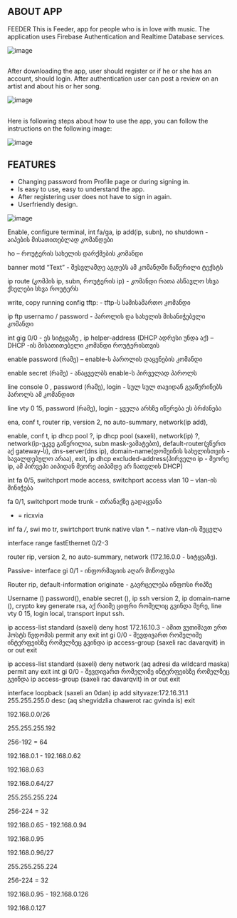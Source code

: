 ## ABOUT APP
FEEDER
This is Feeder, app for people who is in love with music. The application uses Firebase Authentication and Realtime Database services.

![image](https://user-images.githubusercontent.com/115501603/212770234-132f5988-0b35-4b69-ae93-8c15c584ba27.png)
##
##
After downloading the app, user should register or if he or she has an account, should login. After authentication user can post a review on an artist and about his or her song.

![image](https://user-images.githubusercontent.com/115501603/212770882-b60bbfaf-a3ca-4a05-9982-539b0edd5c58.png)
##
##
Here is following steps about how to use the app, you can follow the instructions on the following image:

![image](https://user-images.githubusercontent.com/115501603/212771114-13e50720-6d34-449a-8938-e309e7f24331.png)
##
##
## FEATURES

- Changing password from Profile page or during signing in.
- Is easy to use, easy to understand the app.
- After registering user does not have to sign in again.
- Userfriendly design.

![image](https://user-images.githubusercontent.com/115501603/212771535-e88147e3-e585-485f-8263-911b03b7c6b6.png)


Enable, configure terminal, int fa/ga, ip add(ip, subn), no shutdown - აიპების მისათითებლად კომანდები

ho – როუტერის სახელის დარქმების კომანდი

banner motd “Text” - შესვლამდე აგდებს ამ კომანდში ჩაწერილი ტექსტს

ip route (კომპის ip, subn, როუტერის ip) - კომანდი რათა ასწავლო სხვა ქსელები სხვა როუტერს

write, copy running config tftp: - tftp-ს სამისამართო კომანდი

ip ftp usernamo / password - პაროლის და სახელის მისანიჭებელი კომანდი

int gig 0/0 - ეს სიტყვაზე , ip helper-address (DHCP ადრესი უნდა აქ) – DHCP -ის მისათითებელი კომანდი როუტერისთვის

enable password (რამე) – enable-ს პაროლის დაყენების კომანდი

enable secret (რამე) - ანაცველბს enable-ს პირველად პაროლს

line console 0 , password (რამე), login - სულ სულ თავიდან გვაწერინებს პაროლს ამ კომანდით

line vty 0 15, password (რამე), login - ყველა არხზე იწერება ეს ბრძანება 

ena, conf t, router rip, version 2, no auto-summary, network(ip add), 


enable, conf t, ip dhcp pool ?, ip dhcp pool (saxeli), network(ip) ?, network(ip-უკვე გაწერილია, subn mask-ვამატებთ), default-router(ვწერთ აქ gateway-ს), dns-server(dns ip), domain-name(დომეინის სახელისთვის - სავალდებულო არაა), exit, ip dhcp excluded-address(პირველი ip - მეორე ip, ამ პირვეპი აიპიდან მეორე აიპამდე არ ჩათვლის DHCP) 


int fa 0/5, switchport mode access, switchport access vlan 10 – vlan-ის მინიჭება

fa 0/1, switchport mode trunk - თრანაქზე გადაყვანა

* = ricxvia

inf fa */*,  swi mo tr, swirtchport trunk native vlan *.  – native vlan-ის შეცვლა


interface range fastEthernet 0/2-3

router rip, version 2, no auto-summary, network (172.16.0.0 - სიტყვაზე).

Passive- interface gi 0/1 - ინფორმაციის აღარ მიწოდება

Router rip, default-information originate - გავრცელება ინფოსი რიპზე

Username () password(), enable secret (), ip ssh version 2, ip domain-name (), crypto key generate rsa, აქ რაიმე ციფრი რომელიც გვინდა მერე, line vty 0 15, login local, transport input ssh.	



ip access-list standard (saxeli)
deny host 172.16.10.3 - ამით ვუთიშავთ ერთ ჰოსტს წვდომას
permit any
exit
int gi 0/0 - შევდივართ რომელიმე ინტერფეისზე რომელზეც გვინდა
ip access-group (saxeli rac davarqvit) in or out
exit


ip access-list standard (saxeli)
deny network (aq adresi da wildcard maska)
permit any
exit
int gi 0/0 - შევდივართ რომელიმე ინტერფეისზე რომელზეც გვინდა
ip access-group (saxeli rac davarqvit) in or out
exit



interface loopback (saxeli an 0dan)
ip add sityvaze:172.16.31.1 255.255.255.0
desc (aq shegvidzlia chawerot rac gvinda is)
exit

192.168.0.0/26

255.255.255.192

256-192 = 64

192.168.0.1 - 192.168.0.62

192.168.0.63




192.168.0.64/27

255.255.255.224

256-224 = 32

192.168.0.65 - 192.168.0.94

192.168.0.95





192.168.0.96/27

255.255.255.224

256-224 = 32

192.168.0.95 - 192.168.0.126

192.168.0.127
